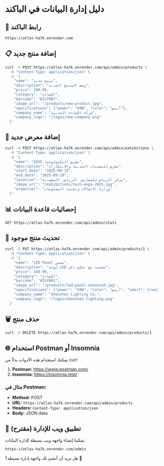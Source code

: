 # دليل إدارة البيانات في الباكند

## 🔗 رابط الباكند
```
https://atlas-ha7k.onrender.com
```

## 📋 إضافة منتج جديد
```bash
curl -X POST https://atlas-ha7k.onrender.com/api/admin/products \
  -H "Content-Type: application/json" \
  -d '{
    "name": "منتج جديد",
    "description": "وصف المنتج الجديد",
    "price": 299.99,
    "category": "الإضاءة",
    "barcode": "ATLP007",
    "image_url": "/products/new-product.jpg",
    "specifications": {"power": "60W", "color": "أبيض"},
    "company_name": "شركة الإضاءة الحديثة",
    "company_logo": "/logos/new-company.png"
  }'
```

## 🎪 إضافة معرض جديد
```bash
curl -X POST https://atlas-ha7k.onrender.com/api/admin/exhibitions \
  -H "Content-Type: application/json" \
  -d '{
    "name": "معرض التكنولوجيا 2025",
    "description": "معرض للتقنيات الحديثة والابتكارات",
    "start_date": "2025-09-15",
    "end_date": "2025-09-18",
    "location": "مركز الرياض للمعارض، الرياض، السعودية",
    "image_url": "/exhibitions/tech-expo-2025.jpg",
    "organizer": "وزارة الاتصالات وتقنية المعلومات"
  }'
```

## 📊 إحصائيات قاعدة البيانات
```
GET https://atlas-ha7k.onrender.com/api/admin/stats
```

## 🔄 تحديث منتج موجود
```bash
curl -X PUT https://atlas-ha7k.onrender.com/api/admin/products/1 \
  -H "Content-Type: application/json" \
  -d '{
    "name": "LED Panel محسن",
    "description": "لوحة LED محسنة مع تحكم ذكي",
    "price": 349.99,
    "category": "الإضاءة",
    "barcode": "ATLP001",
    "image_url": "/products/led-panel-enhanced.jpg",
    "specifications": {"power": "50W", "color": "أبيض", "smart": true},
    "company_name": "Shenzhen Lighting Co.",
    "company_logo": "/logos/shenzhen-lighting.png"
  }'
```

## 🗑️ حذف منتج
```bash
curl -X DELETE https://atlas-ha7k.onrender.com/api/admin/products/1
```

## 🌐 استخدام Postman أو Insomnia
يمكنك استخدام هذه الأدوات بدلاً من curl:

1. **Postman:** https://www.postman.com/
2. **Insomnia:** https://insomnia.rest/

### مثال في Postman:
- **Method:** POST
- **URL:** `https://atlas-ha7k.onrender.com/api/admin/products`
- **Headers:** `Content-Type: application/json`
- **Body:** JSON data

## 📱 تطبيق ويب للإدارة (مقترح)
يمكننا إنشاء واجهة ويب بسيطة لإدارة البيانات:

```
https://atlas-ha7k.onrender.com/admin
```

هل تريد أن أنشئ لك واجهة إدارة بسيطة؟ 🤔
